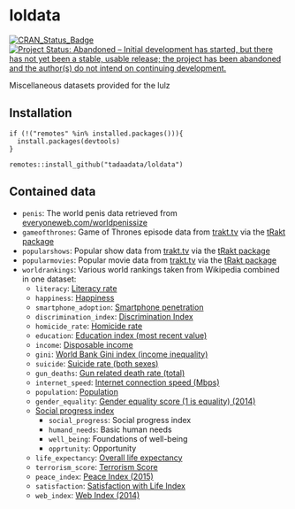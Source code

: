 # loldata

[![CRAN_Status_Badge](http://www.r-pkg.org/badges/version/loldata)](http://cran.r-project.org/package=loldata)
[![Project Status: Abandoned – Initial development has started, but there has not yet been a stable, usable release; the project has been abandoned and the author(s) do not intend on continuing development.](https://www.repostatus.org/badges/latest/abandoned.svg)](https://www.repostatus.org/#abandoned)

Miscellaneous datasets provided for the lulz

## Installation

```
if (!("remotes" %in% installed.packages())){
  install.packages(devtools)
}

remotes::install_github("tadaadata/loldata")
```

## Contained data

* `penis`: The world penis data retrieved from [everyoneweb.com/worldpenissize](http://www.everyoneweb.com/worldpenissize)
* `gameofthrones`: Game of Thrones episode data from [trakt.tv](https://trakt.tv) via the [tRakt package](https://github.com/jemus42/tRakt)
* `popularshows`: Popular show data from [trakt.tv](https://trakt.tv) via the [tRakt package](https://github.com/jemus42/tRakt)
* `popularmovies`: Popular movie data from [trakt.tv](https://trakt.tv) via the [tRakt package](https://github.com/jemus42/tRakt)
* `worldrankings`: Various world rankings taken from Wikipedia combined in one dataset:
    * `literacy`: [Literacy rate](https://en.wikipedia.org/wiki/List_of_countries_by_literacy_rate)
    * `happiness`: [Happiness](https://en.wikipedia.org/wiki/World_Happiness_Report)
    * `smartphone_adoption`: [Smartphone penetration](https://en.wikipedia.org/wiki/List_of_countries_by_smartphone_penetration)
    * `discrimination_index`: [Discrimination Index](https://en.wikipedia.org/wiki/List_of_countries_by_discrimination_and_violence_against_minorities)
    * `homicide_rate`: [Homicide rate](https://en.wikipedia.org/wiki/List_of_countries_by_intentional_homicide_rate)
    * `education`: [Education index (most recent value)](https://en.wikipedia.org/wiki/Education_Index)
    * `income`: [Disposable income](https://en.wikipedia.org/wiki/List_of_countries_by_average_wage)
    * `gini`: [World Bank Gini index (income inequality)](https://en.wikipedia.org/wiki/List_of_countries_by_income_equality)
    * `suicide`: [Suicide rate (both sexes)](https://en.wikipedia.org/wiki/List_of_countries_by_suicide_rate)
    * `gun_deaths`: [Gun related death rate (total)](https://en.wikipedia.org/wiki/List_of_countries_by_firearm-related_death_rate)
    * `internet_speed`: [Internet connection speed (Mbps)](https://en.wikipedia.org/wiki/List_of_countries_by_Internet_connection_speeds)
    * `population`: [Population](https://en.wikipedia.org/wiki/List_of_countries_and_dependencies_by_population)
    * `gender_equality`: [Gender equality score (1 is equality) (2014)](https://en.wikipedia.org/wiki/Global_Gender_Gap_Report)
    * [Social progress index](https://en.wikipedia.org/wiki/List_of_countries_by_Social_Progress_Index)
        * `social_progress`: Social progress index
        * `humand_needs`: Basic human needs
        * `well_being`: Foundations of well-being
        * `opprtunity`: Opportunity
    * `life_expectancy`: [Overall life expectancy](https://en.wikipedia.org/wiki/List_of_countries_by_life_expectancy)
    * `terrorism_score`: [Terrorism Score](https://en.wikipedia.org/wiki/Global_Terrorism_Index)
    * `peace_index`: [Peace Index (2015)](https://en.wikipedia.org/wiki/Global_Peace_Index)
    * `satisfaction`: [Satisfaction with Life Index](https://en.wikipedia.org/wiki/Satisfaction_with_Life_Index)
    * `web_index`: [Web Index (2014)](https://en.wikipedia.org/wiki/Web_index)
